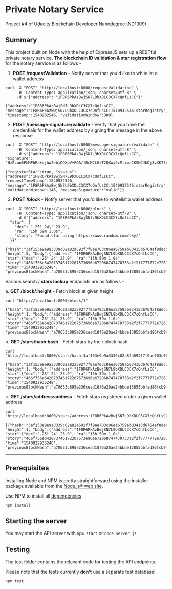 # Private Notary Service

Project #4 of Udacity Blockchain Developer Nanodegree (ND1309)


## Summary

This project built on Node with the help of ExpressJS sets up a RESTful private notary service. **The blockchain ID validation & star registration flow** for the notary service is as follows -

1. **POST /requestValidation** - Notify server that you'd like to whitelist a wallet address
  ```
  curl -X "POST" "http://localhost:8000/requestValidation" \
       -H 'Content-Type: application/json; charset=utf-8' \
       -d $'{"address": "1F8R6PkAzBwjSN7L9bXDLC3CX7cQnfLsCC"}'

  {"address":"1F8R6PkAzBwjSN7L9bXDLC3CX7cQnfLsCC", "message":"1F8R6PkAzBwjSN7L9bXDLC3CX7cQnfLsCC:1540932546:starRegistry", "timestamp":1540932546, "validationWindow":300}
  ```
2. **POST /message-signature/validate** - Verify that you have the credentials for the wallet address by signing the message in the above response
  ```
  curl -X "POST" "http://localhost:8000/message-signature/validate" \
       -H 'Content-Type: application/json; charset=utf-8' \
       -d $'{"address": "1F8R6PkAzBwjSN7L9bXDLC3CX7cQnfLsCC", "signature": "HzELun5FbMPhPa+djhwZebjOOXpV+FOA/fDcM2LGzT2QKwy9cMtiwaCKSNCJhDj3vXK73vE0ToHpG+a6lGc1pRI="}'

  {"registerStar":true, "status":{"address":"1F8R6PkAzBwjSN7L9bXDLC3CX7cQnfLsCC", "requestTimeStamp":1540932546, "message":"1F8R6PkAzBwjSN7L9bXDLC3CX7cQnfLsCC:1540932546:starRegistry", "validationWindow":146, "messageSignature":"valid"}}
  ```
3. **POST /block** - Notify server that you'd like to whitelist a wallet address
  ```
  curl -X "POST" "http://localhost:8000/block" \
       -H 'Content-Type: application/json; charset=utf-8' \
       -d $'{"address": "1F8R6PkAzBwjSN7L9bXDLC3CX7cQnfLsCC",
    "star": {
      "dec": "-25° 24\' 23.9",
      "ra": "15h 59m 1.0s",
      "story": "Found star using https://www.random.com/sky/"
    }}'

  {"hash":"3af153e9e9a3339c02a82a592f7f9ae703c06ea6759ab03415d6764af8deccfc", "height":5, "body":{"address":"1F8R6PkAzBwjSN7L9bXDLC3CX7cQnfLsCC", "star":{"dec":"-25° 24' 23.9", "ra":"15h 59m 1.0s", "story":"466f756e642073746172207573696e672068747470733a2f2f7777772e72616e646f6d2e636f6d2f736b792f"}}, "time":"1540932935248", "previousBlockHash":"a70653c895e236cead18f6a20ae24bbde13855bbfad86fcb9fba36aae43263ae"}
  ```

Various search / **stars lookup** endpoints are as follows -

a. **GET /block/:height** - Fetch block at given height
  ```
  curl "http://localhost:8000/block/1"

  {"hash":"3af153e9e9a3339c02a82a592f7f9ae703c06ea6759ab03415d6764af8deccfc", "height":1, "body":{"address":"1F8R6PkAzBwjSN7L9bXDLC3CX7cQnfLsCC", "star":{"dec":"-25° 24' 23.9", "ra":"15h 59m 1.0s", "story":"466f756e642073746172207573696e672068747470733a2f2f7777772e72616e646f6d2e636f6d2f736b792f"}}, "time":"1540932935248", "previousBlockHash":"a70653c895e236cead18f6a20ae24bbde13855bbfad86fcb9fba36aae43263ae"}
  ```
b. **GET /stars/hash:hash** - Fetch stars by their block hash
  ```
  curl "http://localhost:8000/stars/hash:3af153e9e9a3339c02a82a592f7f9ae703c06ea6759ab03415d6764af8deccfc"

  {"hash":"3af153e9e9a3339c02a82a592f7f9ae703c06ea6759ab03415d6764af8deccfc", "height":1, "body":{"address":"1F8R6PkAzBwjSN7L9bXDLC3CX7cQnfLsCC", "star":{"dec":"-25° 24' 23.9", "ra":"15h 59m 1.0s", "story":"466f756e642073746172207573696e672068747470733a2f2f7777772e72616e646f6d2e636f6d2f736b792f"}}, "time":"1540932935248", "previousBlockHash":"a70653c895e236cead18f6a20ae24bbde13855bbfad86fcb9fba36aae43263ae"}
  ```
c. **GET /stars/address:address** - Fetch stars registered under a given wallet address
  ```
  curl "http://localhost:8000/stars/address:1F8R6PkAzBwjSN7L9bXDLC3CX7cQnfLsCC"

  [{"hash":"3af153e9e9a3339c02a82a592f7f9ae703c06ea6759ab03415d6764af8deccfc", "height":1, "body":{"address":"1F8R6PkAzBwjSN7L9bXDLC3CX7cQnfLsCC", "star":{"dec":"-25° 24' 23.9", "ra":"15h 59m 1.0s", "story":"466f756e642073746172207573696e672068747470733a2f2f7777772e72616e646f6d2e636f6d2f736b792f"}}, "time":"1540932935248", "previousBlockHash":"a70653c895e236cead18f6a20ae24bbde13855bbfad86fcb9fba36aae43263ae"}]
  ```

----------------
## Prerequisites

Installing Node and NPM is pretty straightforward using the installer package available from the [Node.js® web site](https://nodejs.org/en/).

Use NPM to install all [dependencies](/package.json)
```
npm install
```


## Starting the server

You may start the API server with `npm start` or `node server.js`


## Testing

The test folder contains the relevant code for testing the API endpoints.

Please note that the tests currently **don't** use a separate test database!
```
npm test
```
